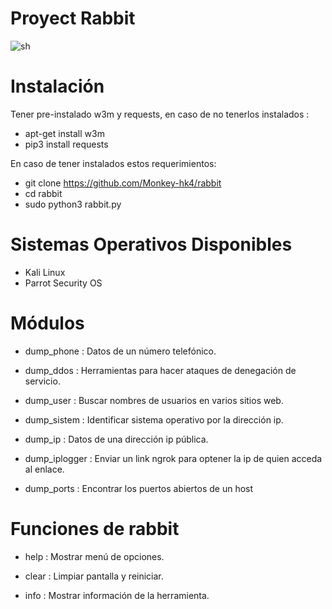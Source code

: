 # Proyect Rabbit
![sh](https://github.com/Monkey-hk4/rabbit/blob/main/rabbit-foto-original.jpg)

# Instalación 
Tener pre-instalado w3m y requests, en caso de no tenerlos instalados :
- apt-get install w3m
- pip3 install requests

En caso de tener instalados estos requerimientos:
- git clone https://github.com/Monkey-hk4/rabbit
- cd rabbit
- sudo python3 rabbit.py

# Sistemas Operativos Disponibles
- Kali Linux
- Parrot Security OS

# Módulos 

-   dump_phone     :   Datos de un número telefónico. 

-   dump_ddos      :   Herramientas para hacer ataques de denegación de servicio.

-   dump_user      :   Buscar nombres de usuarios en varios sitios web. 

-   dump_sistem    :   Identificar sistema operativo por la dirección ip.

-   dump_ip        :   Datos de una dirección ip pública.

-   dump_iplogger  :   Enviar un link ngrok para optener la ip de quien acceda al enlace.

-   dump_ports     :   Encontrar los puertos abiertos de un host

# Funciones de rabbit

- help   :  Mostrar menú de opciones. 

- clear  :  Limpiar pantalla y reiniciar. 

- info   : Mostrar información de la herramienta.


